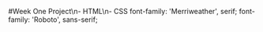#Week One Project\n- HTML\n- CSS
font-family: 'Merriweather', serif;
font-family: 'Roboto', sans-serif;
